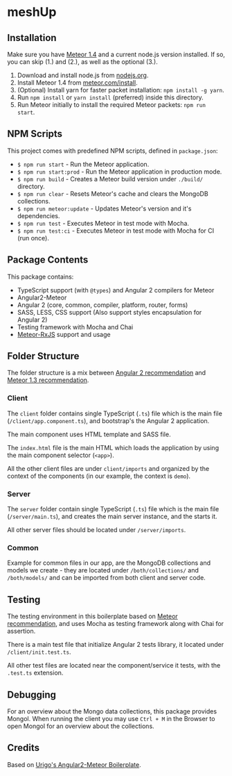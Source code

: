 # meshUp

## Installation
Make sure you have [Meteor 1.4](https://www.meteor.com/install) and a current node.js version installed. If so, you can skip (1.) and (2.), as well as the optional (3.).

1. Download and install node.js from [nodejs.org](https://nodejs.org/).
2. Install Meteor 1.4 from [meteor.com/install](https://www.meteor.com/install).
3. (Optional) Install yarn for faster packet installation: `npm install -g yarn`.
4. Run `npm install` or `yarn install` (preferred) inside this directory.
5. Run Meteor initially to install the required Meteor packets: `npm run start`. 


## NPM Scripts
This project comes with predefined NPM scripts, defined in `package.json`:

- `$ npm run start` - Run the Meteor application.
- `$ npm run start:prod` - Run the Meteor application in production mode.
- `$ npm run build` - Creates a Meteor build version under `./build/` directory.
- `$ npm run clear` - Resets Meteor's cache and clears the MongoDB collections.
- `$ npm run meteor:update` - Updates Meteor's version and it's dependencies.
- `$ npm run test` - Executes Meteor in test mode with Mocha.
- `$ npm run test:ci` - Executes Meteor in test mode with Mocha for CI (run once).


## Package Contents
This package contains:

- TypeScript support (with `@types`) and Angular 2 compilers for Meteor
- Angular2-Meteor
- Angular 2 (core, common, compiler, platform, router, forms)
- SASS, LESS, CSS support (Also support styles encapsulation for Angular 2)
- Testing framework with Mocha and Chai
- [Meteor-RxJS](http://angular-meteor.com/meteor-rxjs/) support and usage



## Folder Structure
The folder structure is a mix between [Angular 2 recommendation](https://johnpapa.net/angular-2-styles/) and [Meteor 1.3 recommendation](https://guide.meteor.com/structure.html).

### Client
The `client` folder contains single TypeScript (`.ts`) file which is the main file (`/client/app.component.ts`), and bootstrap's the Angular 2 application.

The main component uses HTML template and SASS file.

The `index.html` file is the main HTML which loads the application by using the main component selector (`<app>`).

All the other client files are under `client/imports` and organized by the context of the components (in our example, the context is `demo`).


### Server
The `server` folder contain single TypeScript (`.ts`) file which is the main file (`/server/main.ts`), and creates the main server instance, and the starts it.

All other server files should be located under `/server/imports`.


### Common
Example for common files in our app, are the MongoDB collections and models we create - they are located under `/both/collections/` and `/both/models/` and can be imported from both client and server code.


## Testing
The testing environment in this boilerplate based on [Meteor recommendation](https://guide.meteor.com/testing.html), and uses Mocha as testing framework along with Chai for assertion.

There is a main test file that initialize Angular 2 tests library, it located under `/client/init.test.ts`.

All other test files are located near the component/service it tests, with the `.test.ts` extension.


## Debugging
For an overview about the Mongo data collections, this package provides Mongol.
When running the client you may use `Ctrl + M` in the Browser to open Mongol for an overview about the collections.


## Credits
Based on [Urigo's Angular2-Meteor Boilerplate](https://github.com/Urigo/angular2-meteor-base).